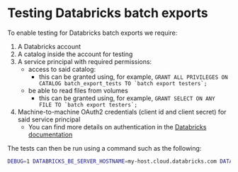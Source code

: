 # Testing Databricks batch exports

To enable testing for Databricks batch exports we require:

1. A Databricks account
2. A catalog inside the account for testing
3. A service principal with required permissions:
    - access to said catalog:
        - this can be granted using, for example, ``GRANT ALL PRIVILEGES ON CATALOG batch_export_tests TO `batch export testers`;``
    - be able to read files from volumes
        - this can be granted using, for example, ``GRANT SELECT ON ANY FILE TO `batch export testers`;``
4. Machine-to-machine OAuth2 credentials (client id and client secret) for said service principal
    - You can find more details on authentication in the [Databricks documentation](https://docs.databricks.com/aws/en/dev-tools/python-sql-connector#oauth-machine-to-machine-m2m-authentication)

The tests can then be run using a command such as the following:

```bash
DEBUG=1 DATABRICKS_BE_SERVER_HOSTNAME=my-host.cloud.databricks.com DATABRICKS_BE_HTTP_PATH=/sql/1.0/warehouses/my-warehouse DATABRICKS_BE_CLIENT_ID=my-client-id DATABRICKS_BE_CLIENT_SECRET=my-client-secret pytest products/batch_exports/backend/tests/temporal/destinations/databricks/test_workflow.py
```
